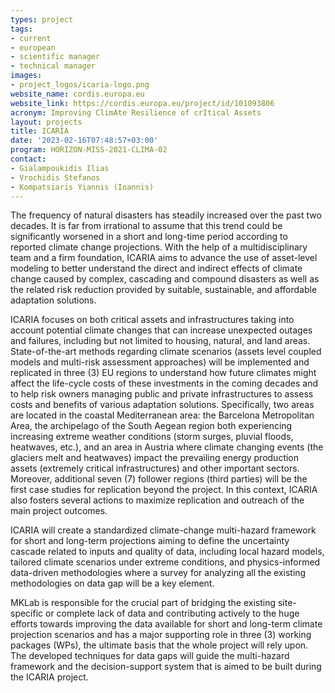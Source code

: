 ```yaml
---
types: project
tags:
- current
- european
- scientific manager
- technical manager
images:
- project_logos/icaria-logo.png
website_name: cordis.europa.eu
website_link: https://cordis.europa.eu/project/id/101093806
acronym: Improving ClimAte Resilience of crItical Assets
layout: projects
title: ICARIA
date: '2023-02-16T07:48:57+03:00'
program: HORIZON-MISS-2021-CLIMA-02
contact:
- Gialampoukidis Ilias
- Vrochidis Stefanos
- Kompatsiaris Yiannis (Ioannis)
---
```

<p>
The frequency of natural disasters has steadily increased over the past two decades. It is far from irrational to assume that this trend could be significantly worsened in a short and long-time period according to reported climate change projections. With the help of a multidisciplinary team and a firm foundation, ICARIA aims to advance the use of asset-level modeling to better understand the direct and indirect effects of climate change caused by complex, cascading and compound disasters as well as the related risk reduction provided by suitable, sustainable, and affordable adaptation solutions.
</p>
<p>
ICARIA focuses on both critical assets and infrastructures taking into account potential climate changes that can increase unexpected outages and failures, including but not limited to housing, natural, and land areas. State-of-the-art methods regarding climate scenarios (assets level coupled models and multi-risk assessment approaches) will be implemented and replicated in three (3) EU regions to understand how future climates might affect the life-cycle costs of these investments in the coming decades and to help risk owners managing public and private infrastructures to assess costs and benefits of various adaptation solutions. Specifically, two areas are located in the coastal Mediterranean area: the Barcelona Metropolitan Area, the archipelago of the South Aegean region both experiencing increasing extreme weather conditions (storm surges, pluvial floods, heatwaves, etc.), and an area in Austria where climate changing events (the glaciers melt and heatwaves) impact the prevailing energy production assets (extremely critical infrastructures) and other important sectors. Moreover, additional seven (7) follower regions (third parties) will be the first case studies for replication beyond the project. In this context, ICARIA also fosters several actions to maximize replication and outreach of the main project outcomes.
</p>
<p>
ICARIA will create a standardized climate-change multi-hazard framework for short and long-term projections aiming to define the uncertainty cascade related to inputs and quality of data, including local hazard models, tailored climate scenarios under extreme conditions, and physics-informed data-driven methodologies where a survey for analyzing all the existing methodologies on data gap will be a key element.
</p>
<p>
MKLab is responsible for the crucial part of bridging the existing site-specific or complete lack of data and contributing actively to the huge efforts towards improving the data available for short and long-term climate projection scenarios and has a major supporting role in three (3) working packages (WPs), the ultimate basis that the whole project will rely upon. The developed techniques for data gaps will guide the multi-hazard framework and the decision-support system that is aimed to be built during the ICARIA project.
</p>